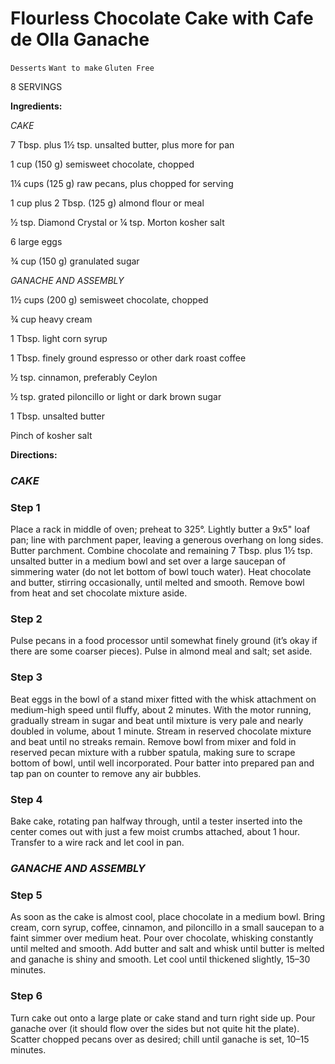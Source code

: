 # Flourless Chocolate Cake with Cafe de Olla Ganache

`Desserts` `Want to make` `Gluten Free`

8 SERVINGS

**Ingredients:**

_CAKE_

7 Tbsp. plus 1½ tsp. unsalted butter, plus more for pan

1 cup (150 g) semisweet chocolate, chopped

1¼ cups (125 g) raw pecans, plus chopped for serving

1 cup plus 2 Tbsp. (125 g) almond flour or meal

½ tsp. Diamond Crystal or ¼ tsp. Morton kosher salt

6 large eggs

¾ cup (150 g) granulated sugar

_GANACHE AND ASSEMBLY_

1½ cups (200 g) semisweet chocolate, chopped

¾ cup heavy cream

1 Tbsp. light corn syrup

1 Tbsp. finely ground espresso or other dark roast coffee

½ tsp. cinnamon, preferably Ceylon

½ tsp. grated piloncillo or light or dark brown sugar

1 Tbsp. unsalted butter

Pinch of kosher salt

**Directions:**

### _CAKE_

### Step 1

Place a rack in middle of oven; preheat to 325°. Lightly butter a 9x5" loaf pan; line with parchment paper, leaving a generous overhang on long sides. Butter parchment. Combine chocolate and remaining 7 Tbsp. plus 1½ tsp. unsalted butter in a medium bowl and set over a large saucepan of simmering water (do not let bottom of bowl touch water). Heat chocolate and butter, stirring occasionally, until melted and smooth. Remove bowl from heat and set chocolate mixture aside.

### Step 2

Pulse pecans in a food processor until somewhat finely ground (it’s okay if there are some coarser pieces). Pulse in almond meal and salt; set aside.

### Step 3

Beat eggs in the bowl of a stand mixer fitted with the whisk attachment on medium-high speed until fluffy, about 2 minutes. With the motor running, gradually stream in sugar and beat until mixture is very pale and nearly doubled in volume, about 1 minute. Stream in reserved chocolate mixture and beat until no streaks remain. Remove bowl from mixer and fold in reserved pecan mixture with a rubber spatula, making sure to scrape bottom of bowl, until well incorporated. Pour batter into prepared pan and tap pan on counter to remove any air bubbles.

### Step 4

Bake cake, rotating pan halfway through, until a tester inserted into the center comes out with just a few moist crumbs attached, about 1 hour. Transfer to a wire rack and let cool in pan.

### _GANACHE AND ASSEMBLY_

### Step 5

As soon as the cake is almost cool, place chocolate in a medium bowl. Bring cream, corn syrup, coffee, cinnamon, and piloncillo in a small saucepan to a faint simmer over medium heat. Pour over chocolate, whisking constantly until melted and smooth. Add butter and salt and whisk until butter is melted and ganache is shiny and smooth. Let cool until thickened slightly, 15–30 minutes.

### Step 6

Turn cake out onto a large plate or cake stand and turn right side up. Pour ganache over (it should flow over the sides but not quite hit the plate). Scatter chopped pecans over as desired; chill until ganache is set, 10–15 minutes.
